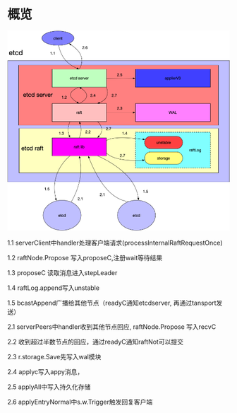# 概览

![etcd-server](./etcd-server.png)

1.1	serverClient中handler处理客户端请求(processInternalRaftRequestOnce)

1.2	raftNode.Propose 写入proposeC,注册wait等待结果

1.3	proposeC 读取消息进入stepLeader

1.4 raftLog.append写入unstable

1.5 bcastAppend广播给其他节点（readyC通知etcdserver, 再通过tansport发送）

2.1	serverPeers中handler收到其他节点回应, raftNode.Propose 写入recvC

2.2 收到超过半数节点的回应，通过readyC通知raftNot可以提交

2.3	r.storage.Save先写入wal模块

2.4	applyc写入appy消息，

2.5	applyAll中写入持久化存储

2.6	applyEntryNormal中s.w.Trigger触发回复客户端
